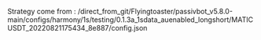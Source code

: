 Strategy come from : /direct_from_git/Flyingtoaster/passivbot_v5.8.0-main/configs/harmony/1s/testing/0.1.3a_1sdata_auenabled_longshort/MATICUSDT_20220821175434_8e887/config.json